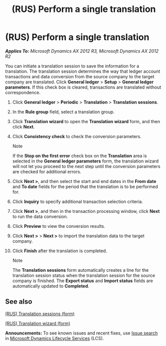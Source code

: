 ﻿---
title: (RUS) Perform a single translation
TOCTitle: (RUS) Perform a single translation
ms:assetid: fbd7b8f5-8fb3-4c02-b9f6-004953b2c58f
ms:mtpsurl: https://technet.microsoft.com/en-us/library/JJ923615(v=AX.60)
ms:contentKeyID: 52075457
ms.date: 04/18/2014
mtps_version: v=AX.60
---

# (RUS) Perform a single translation 


_**Applies To:** Microsoft Dynamics AX 2012 R3, Microsoft Dynamics AX 2012 R2_

You can initiate a translation session to save the information for a translation. The translation session determines the way that ledger account transactions and data conversion from the source company to the target company are translated. Click **General ledger** \> **Setup** \> **General ledger parameters**. If this check box is cleared, transactions are translated without correspondence.

1.  Click **General ledger** \> **Periodic** \> **Translation** \> **Translation sessions**.

2.  In the **Rule group** field, select a translation group.

3.  Click **Translation wizard** to open the **Translation wizard** form, and then click **Next**.

4.  Click **Consistency check** to check the conversion parameters.
    

    > [!NOTE]
    > <P>If the <STRONG>Stop on the first error</STRONG> check box on the <STRONG>Translation</STRONG> area is selected in the <STRONG>General ledger parameters</STRONG> form, the translation wizard will not let you proceed to the next step until the conversion parameters are checked for additional errors.</P>



5.  Click **Next \>**, and then select the start and end dates in the **From date** and **To date** fields for the period that the translation is to be performed for.

6.  Click **Inquiry** to specify additional transaction selection criteria.

7.  Click **Next \>**, and then in the transaction processing window, click **Next** to run the data conversion.

8.  Click **Preview** to view the conversion results.

9.  Click **Next \>** \> **Next \>** to import the translation data to the target company.

10. Click **Finish** after the translation is completed.
    

    > [!NOTE]
    > <P>The <STRONG>Translation sessions</STRONG> form automatically creates a line for the translation session status when the translation session for the source company is finished. The <STRONG>Export status</STRONG> and <STRONG>Import status</STRONG> fields are automatically updated to <STRONG>Completed</STRONG>.</P>



## See also

[(RUS) Translation sessions (form)](https://technet.microsoft.com/en-us/library/jj852138\(v=ax.60\))

[(RUS) Translation wizard (form)](https://technet.microsoft.com/en-us/library/jj733514\(v=ax.60\))

  
**Announcements:** To see known issues and recent fixes, use [Issue search](http://go.microsoft.com/fwlink/?linkid=389258) in [Microsoft Dynamics Lifecycle Services](http://go.microsoft.com/fwlink/?linkid=306505) (LCS).

